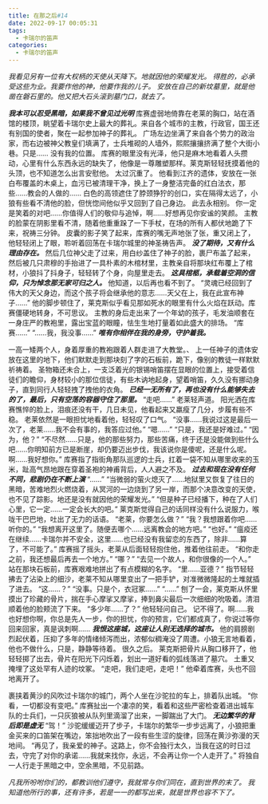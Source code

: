 ```yaml
---
title: 在那之后#14
date: 2022-09-17 00:05:31
tags:
  - 卡瑞尔的笛声
categories:
  - 卡瑞尔的笛声
---
```


_我看见另有一位有大权柄的天使从天降下。地就因他的荣耀发光。
得胜的，必承受这些为业。我要作他的神，他要作我的儿子。
安放在自己的新坟墓里，就是他凿在磐石里的。他又把大石头滚到墓门口，就去了。_
<!-- more -->

_**我本可以忍受黑暗，如果我不曾见过光明**_
库赛虚弱地倚靠在老莱的胸口，站在酒馆的楼顶，眺望着卡瑞尔史上最大的葬礼。来自各个城市的主教，行政官，国王还有别国的使者，聚在一起参加神子的葬礼。
广场左边坐满了来自各个势力的政治家，而右边被神父教皇们填满了，士兵堆砌的人墙外，熙熙攘攘挤满了整个大街小巷。只是……
没有我的位置。
库赛的眼里没有光泽，他只是麻木地看着人头攒动，心里有什么东西永远的缺失了，他像是一尊雕塑那样。莱克斯轻轻抚摸着他的头顶，也不知道怎么出言安慰他。
太过沉重了。
他看到江齐的遗体，安放在一张白布覆盖的木桌上，血污已被清理干净，换上了一身整洁完备的红白法衣，那些……教会的人做的……
白色的高领遮住了脖颈狰狞的创口，实在隔得太远了，小狼有些看不清他的脸，但恍惚间他似乎又回到了自己身边。
此去永相别。
你一定是笑着的对吧……你值得人们的敬仰与追悼，啊……好想再见你安谧的笑颜。
主教的脸蒙在阴影里看不清，随着他重重跺了一下手杖，在场的所有人都伏地跪了下来，祝祷三分钟。
皮囊的影子笑了起来，库赛的嘴无声地张了张，重又闭上了，他轻轻闭上了眼，聆听着回荡在卡瑞尔城里的神圣祷告声。
_**没了期待，又有什么理由存在。**_
然后几位神父走了过来，用白纱盖住了神子的脸，裹尸布盖了起来，然后被几只肃穆的手抬进了一具朴素的木棺材里，主教亲自将那块红布覆上了棺材，小狼抖了抖身子，轻轻转了个身，向屋里走去。
_**这具棺柩，承载着空洞的信仰，只为悼念那无家可归之人。**_
他知道，以后再也看不到了。
“灵魂已经回到了伟大的天父身边，而这个孩子将会继承他的意志……天父在上，我在此宣布神子……”
他的脚步顿住了，莱克斯似乎看见那如死水的眼里有什么火焰在跃动。库赛僵硬地转身，不可思议。
主教的身后走出来了一个年幼的孩子，毛发油顺套在一身庄严的教袍里，露出宝蓝的眼瞳，怯生生地打量着如此盛大的排场。
“库赛……”
“……我，我没事……”
_**唯有你相伴在我的身旁，守护着我。**_

一高一矮两个人，身着厚重的教袍跟着人群走进了大教堂。、
上一任神子的遗体安放在这里的地下，他们默默走到那块刻了字的石板前，跪下，像别的教徒一样默默祈祷着。
圣物箱还未合上，一支泛着光的银锡哨笛摆在显眼的位置上，接受着信徒们的瞻仰，身材较小的那位信徒，有些木讷地起身，望着哨笛，久久没有挪动身子，直到同行人轻轻拽了拽他的衣角。
_**已经一无所有了，再也没有什么能够失去的了，最后，只有空荡的容器守住了那里。**_
“走吧……”
老莱轻声道。
阳光洒在库赛憔悴的脸上，泪痕还没有干，几日未见，他看起来又羸瘦了几分，步履有些不稳。
老莱依然是一眼担忧地看着他，轻轻叹了口气。
“没事……我说过这是最后一次了，老莱……我不会有事的，我答应过他。”
“嗯……”
“只是，我还是好难过。”
“因为，他？”
“不尽然……只是，他的那些努力，那些苦痛，终于还是没能做到些什么吧……你明知前方已是断崖，却仍要迈出步伐，我该说你是傻呢，还是什么呢。啊……我好想你。”
库赛指了指街角那队巡逻的士兵，扛着一袋不知从哪里收来的玉米，趾高气昂地跟在穿着圣袍的神甫背后，人人避之不及。
_**过去和现在没有任何不同，悲剧仍在不断上演**_
“……”
“当微弱的萤火熄灭了……地狱里又恢复了往日的黑暗，苦难地烈火燃烧着，从冥河的一边烧到了另一岸，而那个决意改变的天使，也不见了踪影。地还是没有就因他的荣耀发光。”
“但是种子已经播下，种在了人们心里，它一定……一定会长大的吧。”
莱克斯觉得自己的话同样没有什么说服力，喉咙干巴巴地，吐出了无力的话语。
“老莱，你要怎么做？”
“我？我想跟着你吧……听你的。”
“我想离开这里了。随便去哪个……远离教会的地方吧。”
“也好。”
“瘟疫还在继续……卡瑞尔并不安全，这里……也已经没有我留恋的东西了，除非……算了，不可能了。”
库赛摇了摇头，老莱从后面轻轻抱住他，推着他往前走。
“和你走之前，我还想最后再去一个地方。”
“哪？”
“去见一个故人，和你很像的一个人。”
站在那块石板前，库赛艰难地拼出了有点模糊的名字。
“里……亚德？”
指节轻轻拂去了沾染上的细沙，老莱不知从哪里变出了一把手铲，对准微微隆起的土堆就插了进去。
“这……？”
“没事。只是个，衣冠冢……”
“……”
刨了一会，莱克斯从怀里摸出了珍藏的骨片，揣在手心摩挲又摩挲，捧到鼻尖最后一次细细的吮吸着。清泪顺着他的脸颊流了下来。
“多少年……了？”
他轻轻问自己。
记不得了。啊……我也好想你啊，你总是先人一步，你的担忧，你的预言，它们都成真了，你说过等你回来回家，真是讽刺啊……
_**我恨这座城，这座让人别无选择的城市。**_
他的肩膀剧烈起伏着，压抑了多年的情绪倾泻而出，浓郁似稠淹没了周遭。小狼无言地看着，他也不做什么，只是，静静等待着。
很久之后。
莱克斯把骨片从胸口移开了，他轻轻掷了出去，骨片在阳光下闪烁着，划出一道好看的弧线落进了墓穴。
土重又掩埋了这处罕有人迹的坟冢。
“走吧，我们走吧，走吧！”
他牵着库赛，头也不回地离开了。

裹挟着黄沙的风吹过卡瑞尔的城门，两个人坐在沙驼拉的车上，排着队出城。
“你看，一切都没有变吧。”
库赛扯出一个凄凉的笑，看着和这些严密检查着进出城车队的士兵们，一只灰狼被从队列里滴溜了出来，一脚踹出了大门。
_**无边繁华的背后即是虚无**_
“驾！”
沙驼缓缓迈开了步子，卡瑞尔的繁华一步步远离了，小狼把重金买来的口笛架在嘴边，笨拙地吹出了一段有些生涩的旋律，回荡在黄沙弥漫的天地间。
“再见了，我亲爱的神子。这路上，你不会独行太久，当我在这的时日过去，守完了对你的承诺……我就来找你，永远，不会再让你一个人走开了。”
将独自一人行走于黑暗之中，空余黑暗，不见前路。 

_凡我所吩咐你们的，都教训他们遵守，我就常与你们同在，直到世界的末了。
我知道他所行的事，还有许多，若是一一的都写出来，就是世界也容不下了。_
 
